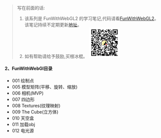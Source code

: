 > 写在前面的话:
> 1. 该系列是 FunWithWebGL2 的学习笔记,代码请看[FunWithWebGL2](https://github.com/sketchpunk/FunWithWebGL2)。该笔记持续不定期更新[地址](https://github.com/dslming/dslming.github.com/tree/master/LearningWebGl)。
> 2. 如有帮助请给予鼓励,买根冰棍。
>    <img src="./wx.png" width="100">

#### 2、FunWithWebGl目录
- 001 绘制点
- 005 模型矩阵(平移、旋转、缩放)
- 006 相机(MVP)
- 007 四边形
- 008 Textures(纹理映射)
- 009 The Cube(立方体)
- 010 天空盒
- 011 加载obj
- 012 电光源

